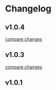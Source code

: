 # Changelog


## v1.0.4

[compare changes](https://github.com/Carbdrox/nuxt-event-bus/compare/v1.0.3...v1.0.4)

## v1.0.3

[compare changes](https://github.com/Carbdrox/nuxt-event-bus/compare/1.0.2...v1.0.3)

## v1.0.1

